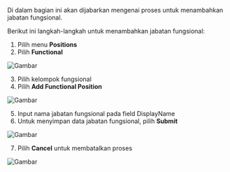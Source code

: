 Di dalam bagian ini akan dijabarkan mengenai proses untuk menambahkan jabatan fungsional.

Berikut ini langkah-langkah untuk menambahkan jabatan fungsional:

1. Pilih menu **Positions**
2. Pilih **Functional**

![Gambar](_screenshot/.png/?sanitize=true)

3. Pilih kelompok fungsional
4. Pilih **Add Functional Position**

![Gambar](_screenshot/.png/?sanitize=true)

5. Input nama jabatan fungsional pada field DisplayName
6. Untuk menyimpan data jabatan fungsional, pilih **Submit**

![Gambar](_screenshot/.png/?sanitize=true)

7. Pilih **Cancel** untuk membatalkan proses

![Gambar](_screenshot/.png/?sanitize=true)